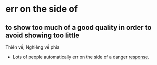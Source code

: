 # err on the side of

## to show too much of a good quality in order to avoid showing too little

Thiên về; Nghiêng về phía

- Lots of people automatically err on the side of a danger [response](../vocabulary/r/response-n.md#a-reaction-to-something-that-has-happened-or-been-said).